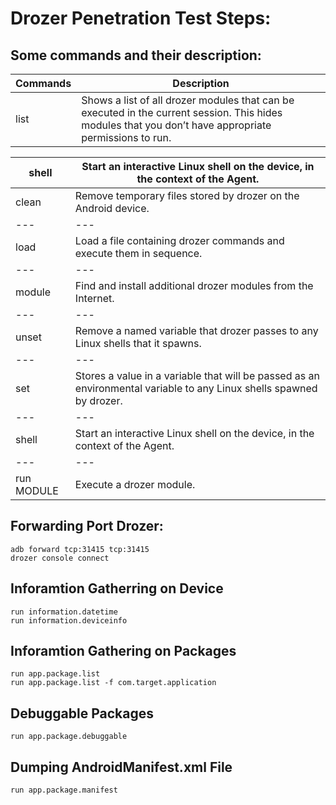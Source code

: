 # Drozer Penetration Test Steps:

## Some commands and their description:

Commands | Description |
--- | ---
list | Shows a list of all drozer modules that can be executed in the current session. This hides modules that you don’t have appropriate permissions to run.

shell |	Start an interactive Linux shell on the device, in the context of the Agent.
--- | ---
clean | Remove temporary files stored by drozer on the Android device.
--- | ---
load | Load a file containing drozer commands and execute them in sequence.
--- | ---
module | Find and install additional drozer modules from the Internet.
--- | ---
unset | Remove a named variable that drozer passes to any Linux shells that it spawns.
--- | ---
set | Stores a value in a variable that will be passed as an environmental variable to any Linux shells spawned by drozer.
--- | ---
shell |	Start an interactive Linux shell on the device, in the context of the Agent.
--- | ---
run MODULE |  	Execute a drozer module.


## Forwarding Port Drozer:

```
adb forward tcp:31415 tcp:31415
drozer console connect
```

## Inforamtion Gatherring on Device

```
run information.datetime
run information.deviceinfo
```

## Inforamtion Gathering on Packages

```
run app.package.list
run app.package.list -f com.target.application
```

## Debuggable Packages
```
run app.package.debuggable
```

## Dumping AndroidManifest.xml File
```
run app.package.manifest 
```
